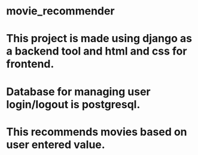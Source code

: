 # movie_recommender
# This project is made using django as a backend tool and html and css for frontend.
# Database for managing user login/logout is postgresql.
# This recommends movies based on user entered value.
